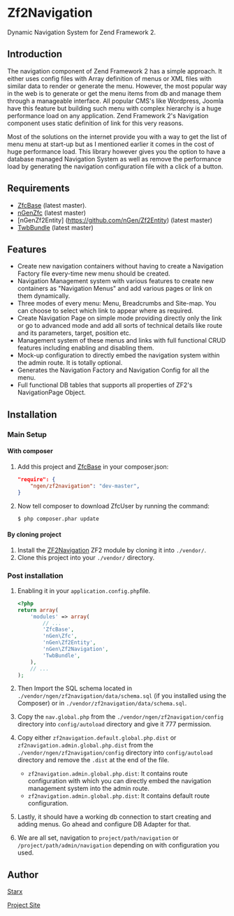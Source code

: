 Zf2Navigation
=============

Dynamic Navigation System for Zend Framework 2.

Introduction
------------

The navigation component of Zend Framework 2 has a simple approach. It either uses config files with Array definition of menus or XML files with similar data to render or generate the menu. However, the most popular way in the web is to generate or get the menu items from db and manage them through a manageable interface. All popular CMS's like Wordpress, Joomla have this feature but building such menu with complex hierarchy is a huge performance load on any application. Zend Framework 2's Navigation component uses static definition of link for this very reasons.

Most of the solutions on the internet provide you with a way to get the list of menu menu at start-up but as I mentioned earlier it comes in the cost of huge performance load. This library however gives you the option to have a database managed Navigation System as well as remove the performance load by generating the navigation configuration file with a click of a button.

Requirements
------------

* [ZfcBase](https://github.com/ZF-Commons/ZfcBase) (latest master).
* [nGenZfc](https://github.com/nGen/Zfc) (latest master)
* [nGenZf2Entity] (https://github.com/nGen/Zf2Entity) (latest master)
* [TwbBundle](https://github.com/neilime/zf2-twb-bundle) (latest master)

Features
--------

* Create new navigation containers without having to create a Navigation Factory file every-time new menu should be created.
* Navigation Management system with various features to create new containers as "Navigation Menus" and add various pages or link on them dynamically.
* Three modes of every menu: Menu, Breadcrumbs and Site-map. You can choose to select which link to appear where as required.
* Create Navigation Page on simple mode providing directly only the link or go to advanced mode and add all sorts of technical details like route and its parameters, target, position etc.
* Management system of these menus and links with full functional CRUD features including enabling and disabling them.
* Mock-up configuration to directly embed the navigation system within the admin route. It is totally optional.
* Generates the Navigation Factory and Navigation Config for all the menu.
* Full functional DB tables that supports all properties of ZF2's NavigationPage Object.

Installation
------------

### Main Setup

#### With composer

1. Add this project and [ZfcBase](https://github.com/ZF-Commons/ZfcBase) in your composer.json:

    ```json
    "require": {
        "ngen/zf2navigation": "dev-master",
    }
    ```

2. Now tell composer to download ZfcUser by running the command:

    ```bash
    $ php composer.phar update
    ```

#### By cloning project

1. Install the [ZF2Navigation](https://github.com/nGen/Zf2Navigation) ZF2 module
   by cloning it into `./vendor/`.
2. Clone this project into your `./vendor/` directory.


### Post installation

1. Enabling it in your `application.config.php`file.

    ```php
    <?php
    return array(
        'modules' => array(
            // ...
            'ZfcBase',
            'nGen\Zfc',
			'nGen\Zf2Entity',
            'nGen\Zf2Navigation',
		    'TwbBundle',
        ),
        // ...
    );
    ```

2. Then Import the SQL schema located in `./vendor/ngen/zf2navigation/data/schema.sql` (if you installed using the Composer) or in `./vendor/zf2navigation/data/schema.sql`.

3. Copy the `nav.global.php` from the `./vendor/ngen/zf2navigation/config` directory into `config/autoload` directory and give it 777 permission.

4. Copy either `zf2navigation.default.global.php.dist` or `zf2navigation.admin.global.php.dist` from the `./vendor/ngen/zf2navigation/config` directory into `config/autoload` directory and remove the `.dist` at the end of the file. 
    * `zf2navigation.admin.global.php.dist`: It contains route configuration with which you can directly embed the navigation management system into the admin route.
    * `zf2navigation.admin.global.php.dist`: It contains default route configuration.

5. Lastly, it should have a working db connection to start creating and adding menus. Go ahead and configure DB Adapter for that. 

6. We are all set, navigation to `project/path/navigation` or `/project/path/admin/navigation` depending on with configuration you used.

Author
------

[Starx](http://mrnepal.com)

[Project Site](http://ngeneric.com)


